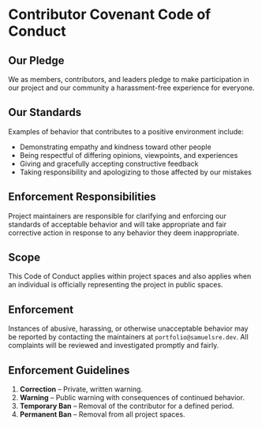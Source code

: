 # Contributor Covenant Code of Conduct

## Our Pledge

We as members, contributors, and leaders pledge to make participation in our project and our community a harassment-free experience for everyone.

## Our Standards

Examples of behavior that contributes to a positive environment include:
- Demonstrating empathy and kindness toward other people
- Being respectful of differing opinions, viewpoints, and experiences
- Giving and gracefully accepting constructive feedback
- Taking responsibility and apologizing to those affected by our mistakes

## Enforcement Responsibilities

Project maintainers are responsible for clarifying and enforcing our standards of acceptable behavior and will take appropriate and fair corrective action in response to any behavior they deem inappropriate.

## Scope

This Code of Conduct applies within project spaces and also applies when an individual is officially representing the project in public spaces.

## Enforcement

Instances of abusive, harassing, or otherwise unacceptable behavior may be reported by contacting the maintainers at `portfolio@samuelsre.dev`. All complaints will be reviewed and investigated promptly and fairly.

## Enforcement Guidelines

1. **Correction** – Private, written warning.
2. **Warning** – Public warning with consequences of continued behavior.
3. **Temporary Ban** – Removal of the contributor for a defined period.
4. **Permanent Ban** – Removal from all project spaces.


